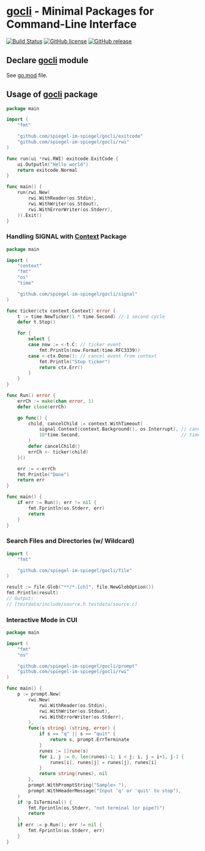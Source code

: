# [gocli] - Minimal Packages for Command-Line Interface

[![Build Status](https://travis-ci.org/spiegel-im-spiegel/gocli.svg?branch=master)](https://travis-ci.org/spiegel-im-spiegel/gocli)
[![GitHub license](https://img.shields.io/badge/license-CC0-blue.svg)](https://raw.githubusercontent.com/spiegel-im-spiegel/gocli/master/LICENSE)
[![GitHub release](http://img.shields.io/github/release/spiegel-im-spiegel/gocli.svg)](https://github.com/spiegel-im-spiegel/gocli/releases/latest)

## Declare [gocli] module

See [go.mod](https://github.com/spiegel-im-spiegel/gocli/blob/master/go.mod) file. 

## Usage of [gocli] package

```go
package main

import (
    "fmt"

    "github.com/spiegel-im-spiegel/gocli/exitcode"
    "github.com/spiegel-im-spiegel/gocli/rwi"
)

func run(ui *rwi.RWI) exitcode.ExitCode {
    ui.Outputln("Hello world")
    return exitcode.Normal
}

func main() {
    run(rwi.New(
        rwi.WithReader(os.Stdin),
        rwi.WithWriter(os.Stdout),
        rwi.WithErrorWriter(os.Stderr),
    )).Exit()
}
```

### Handling SIGNAL with [Context] Package

```go
package main

import (
    "context"
    "fmt"
    "os"
    "time"

    "github.com/spiegel-im-spiegel/gocli/signal"
)

func ticker(ctx context.Context) error {
    t := time.NewTicker(1 * time.Second) // 1 second cycle
    defer t.Stop()

    for {
        select {
        case now := <-t.C: // ticker event
            fmt.Println(now.Format(time.RFC3339))
        case <-ctx.Done(): // cancel event from context
            fmt.Println("Stop ticker")
            return ctx.Err()
        }
    }
}

func Run() error {
    errCh := make(chan error, 1)
    defer close(errCh)

    go func() {
        child, cancelChild := context.WithTimeout(
            signal.Context(context.Background(), os.Interrupt), // cancel event by SIGNAL
            10*time.Second,                                     // timeout after 10 seconds
        )
        defer cancelChild()
        errCh <- ticker(child)
    }()

    err := <-errCh
    fmt.Println("Done")
    return err
}

func main() {
    if err := Run(); err != nil {
        fmt.Fprintln(os.Stderr, err)
        return
    }
}
```

### Search Files and Directories (w/ Wildcard)

```go
import (
    "fmt"

    "github.com/spiegel-im-spiegel/gocli/file"
)

result := file.Glob("**/*.[ch]", file.NewGlobOption())
fmt.Println(result)
// Output:
// [testdata/include/source.h testdata/source.c]
```

### Interactive Mode in CUI

```go
package main

import (
	"fmt"
	"os"

	"github.com/spiegel-im-spiegel/gocli/prompt"
	"github.com/spiegel-im-spiegel/gocli/rwi"
)

func main() {
	p := prompt.New(
		rwi.New(
			rwi.WithReader(os.Stdin),
			rwi.WithWriter(os.Stdout),
			rwi.WithErrorWriter(os.Stderr),
		),
		func(s string) (string, error) {
			if s == "q" || s == "quit" {
				return s, prompt.ErrTerminate
			}
			runes := []rune(s)
			for i, j := 0, len(runes)-1; i < j; i, j = i+1, j-1 {
				runes[i], runes[j] = runes[j], runes[i]
			}
			return string(runes), nil
		},
		prompt.WithPromptString("Sample> "),
		prompt.WithHeaderMessage("Input 'q' or 'quit' to stop"),
	)
	if !p.IsTerminal() {
		fmt.Fprintln(os.Stderr, "not terminal (or pipe?)")
		return
	}
	if err := p.Run(); err != nil {
		fmt.Fprintln(os.Stderr, err)
	}
}
```

[gocli]: https://github.com/spiegel-im-spiegel/gocli "spiegel-im-spiegel/gocli: Make Link with Markdown Format"
[dep]: https://github.com/golang/dep "golang/dep: Go dependency management tool"
[Context]: https://golang.org/pkg/context/ "context - The Go Programming Language"
